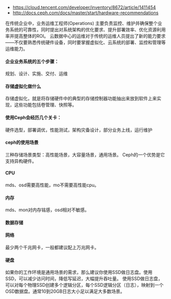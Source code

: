 - https://cloud.tencent.com/developer/inventory/8672/article/1411454
- http://docs.ceph.com/docs/master/start/hardware-recommendations

在传统企业中，业务运维工程师(Operations) 主要负责监控、维护并确保整个业务系统的可靠性，同时提出对系统架构的优化要求、提升部署效率、优化资源利用率并提高整体的ROI。
云数据中心的运维对于传统的运维人员提出了新的能力要求——不仅要熟悉传统硬件设备，同时要掌握虚拟化、云系统的部署、监控和管理等运维能力。

#### 企业业务系统的五个步骤：
规划、设计、实施、交付、运维

#### 存储虚拟化做什么
存储虚拟化，就是将存储硬件中的典型的存储控制器功能抽出来放到软件上来实现，这些功能包括卷管理、快照等。

#### 使用Ceph会经历几个关卡：
硬件选型，部署调优，性能测试，架构灾备设计，部分业务上线，运行维护

#### ceph的使用场景
三种存储场景类型：高性能场景，大容量场景，通用场景。 Ceph的一个优势是它支持异构硬件。

#### CPU
mds、osd需要高性能，mo不需要高性能cpu。

#### 内存
mds、mon对内存铭感，osd相对不敏感。

#### 数据存储

#### 网络
最少两个千兆网卡，一般都建议配上万兆网卡。

#### 硬盘
如果你的工作环境是通用场景的需求，那么建议你使用SSD做日志盘。使用SSD，可以减少访问时间，降低写延迟，大幅提升吞吐量。
使用SSD做日志盘，可以对每个物理SSD创建多个逻辑分区，每个SSD逻辑分区（日志），映射到一个OSD数据盘。通常10到20GB日志大小足以满足大多数场景。
